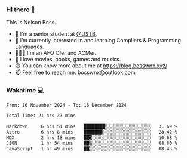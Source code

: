 ### Hi there 👋

<!--
**bosswnx/bosswnx** is a ✨ _special_ ✨ repository because its `README.md` (this file) appears on your GitHub profile.

Here are some ideas to get you started:

- 🔭 I’m currently working on ...
- 🌱 I’m currently learning ...
- 👯 I’m looking to collaborate on ...
- 🤔 I’m looking for help with ...
- 💬 Ask me about ...
- 📫 How to reach me: ...
- 😄 Pronouns: ...
- ⚡ Fun fact: ...
-->

This is Nelson Boss.

- 🏫 I'm a senior student at [@USTB](https://www.ustb.edu.cn/).
- 🌱 I’m currently interested in and learning Compilers & Programming Languages.
- 🧑🏻‍💻 I'm an AFO OIer and ACMer.
- 🥰 I love movies, books, games and musics.
- 😄 You can know more about me at https://blog.bosswnx.xyz/
- 📫 Feel free to reach me: bosswnx@outlook.com

### Wakatime 💻

<!--START_SECTION:waka-->

```txt
From: 16 November 2024 - To: 16 December 2024

Total Time: 21 hrs 33 mins

Markdown     6 hrs 51 mins   ████████░░░░░░░░░░░░░░░░░   31.69 %
Astro        6 hrs 8 mins    ███████░░░░░░░░░░░░░░░░░░   28.42 %
MDX          2 hrs 18 mins   ██▓░░░░░░░░░░░░░░░░░░░░░░   10.68 %
JSON         1 hr 54 mins    ██▒░░░░░░░░░░░░░░░░░░░░░░   08.80 %
JavaScript   1 hr 49 mins    ██░░░░░░░░░░░░░░░░░░░░░░░   08.43 %
```

<!--END_SECTION:waka-->
